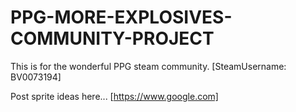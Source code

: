 # PPG-MORE-EXPLOSIVES-COMMUNITY-PROJECT
This is for the wonderful PPG steam community. [SteamUsername: BV0073194]

Post sprite ideas here... [https://www.google.com]
